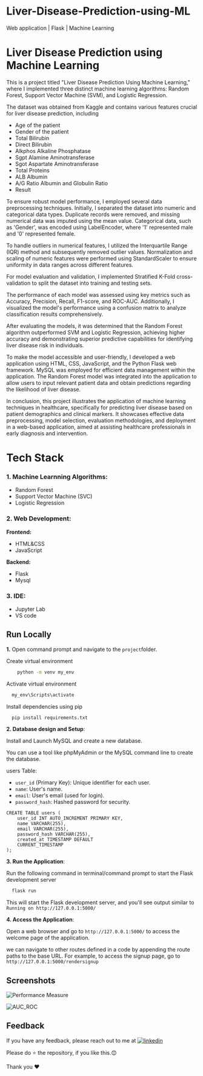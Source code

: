 # Liver-Disease-Prediction-using-ML
Web application | Flask | Machine Learning 

# Liver Disease Prediction using Machine Learning

This is a project titled "Liver Disease Prediction Using Machine Learning," where I implemented three distinct machine learning algorithms: Random Forest, Support Vector Machine (SVM), and Logistic Regression.

The dataset was obtained from Kaggle and contains various features crucial for liver disease prediction, including 
- Age of the patient
- Gender of the patient
- Total Bilirubin
- Direct Bilirubin
- Alkphos Alkaline Phosphatase
- Sgpt Alamine Aminotransferase
- Sgot Aspartate Aminotransferase
- Total Proteins
- ALB Albumin
- A/G Ratio Albumin and Globulin Ratio
- Result

To ensure robust model performance, I employed several data preprocessing techniques. Initially, I separated the dataset into numeric and categorical data types. Duplicate records were removed, and missing numerical data was imputed using the mean value. Categorical data, such as 'Gender', was encoded using LabelEncoder, where '1' represented male and '0' represented female.

To handle outliers in numerical features, I utilized the Interquartile Range (IQR) method and subsequently removed outlier values. Normalization and scaling of numeric features were performed using StandardScaler to ensure uniformity in data ranges across different features.

For model evaluation and validation, I implemented Stratified K-Fold cross-validation to split the dataset into training and testing sets. 

The performance of each model was assessed using key metrics such as Accuracy, Precision, Recall, F1-score, and ROC-AUC. Additionally, I visualized the model's performance using a confusion matrix to analyze classification results comprehensively.

After evaluating the models, it was determined that the Random Forest algorithm outperformed SVM and Logistic Regression, achieving higher accuracy and demonstrating superior predictive capabilities for identifying liver disease risk in individuals.

To make the model accessible and user-friendly, I developed a web application using HTML, CSS, JavaScript, and the Python Flask web framework. MySQL was employed for efficient data management within the application. The Random Forest model was integrated into the application to allow users to input relevant patient data and obtain predictions regarding the likelihood of liver disease.

In conclusion, this project illustrates the application of machine learning techniques in healthcare, specifically for predicting liver disease based on patient demographics and clinical markers. It showcases effective data preprocessing, model selection, evaluation methodologies, and deployment in a web-based application, aimed at assisting healthcare professionals in early diagnosis and intervention.







# Tech Stack

### 1. Machine Learnning Algorithms:
- Random Forest
- Support Vector Machine (SVC)
- Logistic Regression

### 2. Web Development:

**Frontend:** 
- HTML&CSS
- JavaScript
 
**Backend:** 
- Flask
- Mysql 

### 3. IDE:
- Jupyter Lab
- VS code
## Run Locally
**1.** Open command prompt and navigate to the `project`folder. 

Create virtual environment  

```bash
    python -m venv my_env
```

Activate virtual environment

```bash
  my_env\Scripts\activate
```

Install dependencies using pip

```bash
  pip install requirements.txt
```
**2. Database design and Setup**:

Install and Launch MySQL and create a new database. 

You can use a tool like phpMyAdmin or the MySQL command line to create the database.

users Table:

   - `user_id` (Primary Key): Unique identifier for each user.
   - `name`: User's name.
   - `email`: User's email (used for login).
   - `password_hash`: Hashed password for security.

    CREATE TABLE users (
        user_id INT AUTO_INCREMENT PRIMARY KEY,
        name VARCHAR(255),
        email VARCHAR(255),
        password_hash VARCHAR(255),
        created_at TIMESTAMP DEFAULT            
        CURRENT_TIMESTAMP
    );
**3. Run the Application**:

 Run the following command in terminal/command prompt to start the Flask development server
    
```bash
  flask run
```
 This will start the Flask development server, and you'll see output similar to `Running on http://127.0.0.1:5000/` 

**4. Access the Application**:

Open a web browser and go to `http://127.0.0.1:5000/` to access the welcome page of the application.

   we can navigate to other routes defined in a code by appending the route paths to the base URL. For example, to access the signup page, go to `http://127.0.0.1:5000/rendersignup`

## Screenshots


![Performance Measure](https://github.com/Rakeshgl8/raki/assets/100138738/468fcebb-58df-478e-9532-9943047f9805)


![AUC_ROC](https://github.com/Rakeshgl8/raki/assets/100138738/ca4d3819-020c-4894-b90f-8d5f62556d5a)


## Feedback

If you have any feedback, please reach out to me at [![linkedin](https://img.shields.io/badge/linkedin-0A66C2?style=for-the-badge&logo=linkedin&logoColor=white)](https://www.linkedin.com/in/rakesh-gl-78699a245?)

Please do ⭐ the repository, if you like this.😊

Thank you ❤
